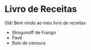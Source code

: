 # Livro de Receitas 

Olá! Bem vindo ao meu livro de receitas

- Strogonoff de Frango
- Pavê
- Bolo de cenoura